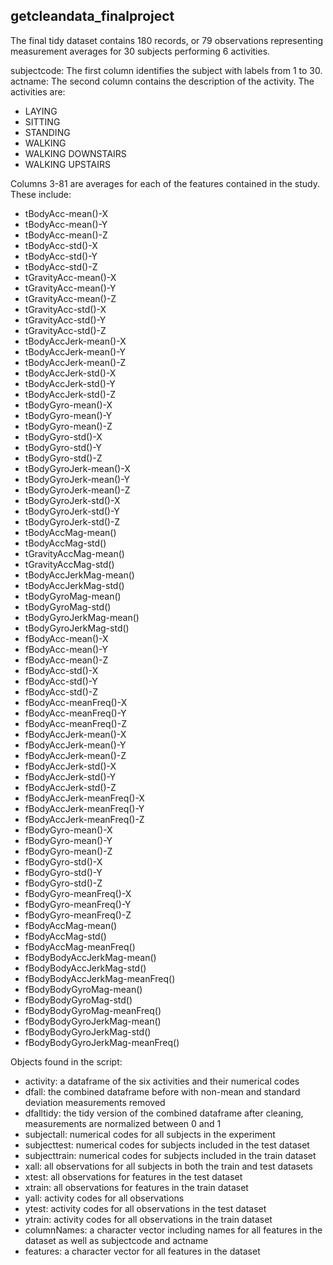 
## getcleandata_finalproject

The final tidy dataset contains 180 records, or 79 observations representing measurement averages for 30 subjects performing 6 activities.

subjectcode: The first column identifies the subject with labels from 1 to 30.
actname: The second column contains the description of the activity. The activities are:
- LAYING
- SITTING
- STANDING
- WALKING
- WALKING DOWNSTAIRS
- WALKING UPSTAIRS

Columns 3-81 are averages for each of the features contained in the study. These include:
- tBodyAcc-mean()-X
- tBodyAcc-mean()-Y
- tBodyAcc-mean()-Z
- tBodyAcc-std()-X
- tBodyAcc-std()-Y
- tBodyAcc-std()-Z
- tGravityAcc-mean()-X
- tGravityAcc-mean()-Y
- tGravityAcc-mean()-Z
- tGravityAcc-std()-X
- tGravityAcc-std()-Y
- tGravityAcc-std()-Z
- tBodyAccJerk-mean()-X
- tBodyAccJerk-mean()-Y
- tBodyAccJerk-mean()-Z
- tBodyAccJerk-std()-X
- tBodyAccJerk-std()-Y
- tBodyAccJerk-std()-Z
- tBodyGyro-mean()-X
- tBodyGyro-mean()-Y
- tBodyGyro-mean()-Z
- tBodyGyro-std()-X
- tBodyGyro-std()-Y
- tBodyGyro-std()-Z
- tBodyGyroJerk-mean()-X
- tBodyGyroJerk-mean()-Y
- tBodyGyroJerk-mean()-Z
- tBodyGyroJerk-std()-X
- tBodyGyroJerk-std()-Y
- tBodyGyroJerk-std()-Z
- tBodyAccMag-mean()
- tBodyAccMag-std()
- tGravityAccMag-mean()
- tGravityAccMag-std()
- tBodyAccJerkMag-mean()
- tBodyAccJerkMag-std()
- tBodyGyroMag-mean()
- tBodyGyroMag-std()
- tBodyGyroJerkMag-mean()
- tBodyGyroJerkMag-std()
- fBodyAcc-mean()-X
- fBodyAcc-mean()-Y
- fBodyAcc-mean()-Z
- fBodyAcc-std()-X
- fBodyAcc-std()-Y
- fBodyAcc-std()-Z
- fBodyAcc-meanFreq()-X
- fBodyAcc-meanFreq()-Y
- fBodyAcc-meanFreq()-Z
- fBodyAccJerk-mean()-X
- fBodyAccJerk-mean()-Y
- fBodyAccJerk-mean()-Z
- fBodyAccJerk-std()-X
- fBodyAccJerk-std()-Y
- fBodyAccJerk-std()-Z
- fBodyAccJerk-meanFreq()-X
- fBodyAccJerk-meanFreq()-Y
- fBodyAccJerk-meanFreq()-Z
- fBodyGyro-mean()-X
- fBodyGyro-mean()-Y
- fBodyGyro-mean()-Z
- fBodyGyro-std()-X
- fBodyGyro-std()-Y
- fBodyGyro-std()-Z
- fBodyGyro-meanFreq()-X
- fBodyGyro-meanFreq()-Y
- fBodyGyro-meanFreq()-Z
- fBodyAccMag-mean()
- fBodyAccMag-std()
- fBodyAccMag-meanFreq()
- fBodyBodyAccJerkMag-mean()
- fBodyBodyAccJerkMag-std()
- fBodyBodyAccJerkMag-meanFreq()
- fBodyBodyGyroMag-mean()
- fBodyBodyGyroMag-std()
- fBodyBodyGyroMag-meanFreq()
- fBodyBodyGyroJerkMag-mean()
- fBodyBodyGyroJerkMag-std()
- fBodyBodyGyroJerkMag-meanFreq()

Objects found in the script:
- activity: a dataframe of the six activities and their numerical codes
- dfall: the combined dataframe before with non-mean and standard deviation measurements removed
- dfalltidy: the tidy version of the combined dataframe after cleaning, measurements are normalized between 0 and 1
- subjectall: numerical codes for all subjects in the experiment
- subjecttest: numerical codes for subjects included in the test dataset
- subjecttrain: numerical codes for subjects included in the train dataset
- xall: all observations for all subjects in both the train and test datasets
- xtest: all observations for features in the test dataset
- xtrain: all observations for features in the train dataset
- yall: activity codes for all observations
- ytest: activity codes for all observations in the test dataset
- ytrain: activity codes for all observations in the train dataset
- columnNames: a character vector including names for all features in the dataset as well as subjectcode and actname
- features: a character vector for all features in the dataset
